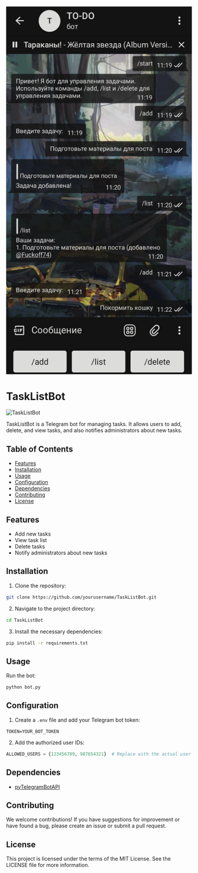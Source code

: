 ![img](/img.jpg)

# TaskListBot

![TaskListBot](https://example.com/path/to/your/image.png)

TaskListBot is a Telegram bot for managing tasks. It allows users to add, delete, and view tasks, and also notifies administrators about new tasks.

## Table of Contents

- [Features](#features)
- [Installation](#installation)
- [Usage](#usage)
- [Configuration](#configuration)
- [Dependencies](#dependencies)
- [Contributing](#contributing)
- [License](#license)

## Features

- Add new tasks
- View task list
- Delete tasks
- Notify administrators about new tasks

## Installation

1. Clone the repository:

```bash
git clone https://github.com/yourusername/TaskListBot.git
```

2. Navigate to the project directory:

```bash
cd TaskListBot
```

3. Install the necessary dependencies:

```bash
pip install -r requirements.txt
```

## Usage

Run the bot:

```bash
python bot.py
```

## Configuration

1. Create a `.env` file and add your Telegram bot token:

```
TOKEN=YOUR_BOT_TOKEN
```

2. Add the authorized user IDs:

```python
ALLOWED_USERS = {123456789, 987654321}  # Replace with the actual user IDs
```

## Dependencies

- [pyTelegramBotAPI](https://github.com/eternnoir/pyTelegramBotAPI)

## Contributing

We welcome contributions! If you have suggestions for improvement or have found a bug, please create an issue or submit a pull request.

## License

This project is licensed under the terms of the MIT License. See the LICENSE file for more information.
